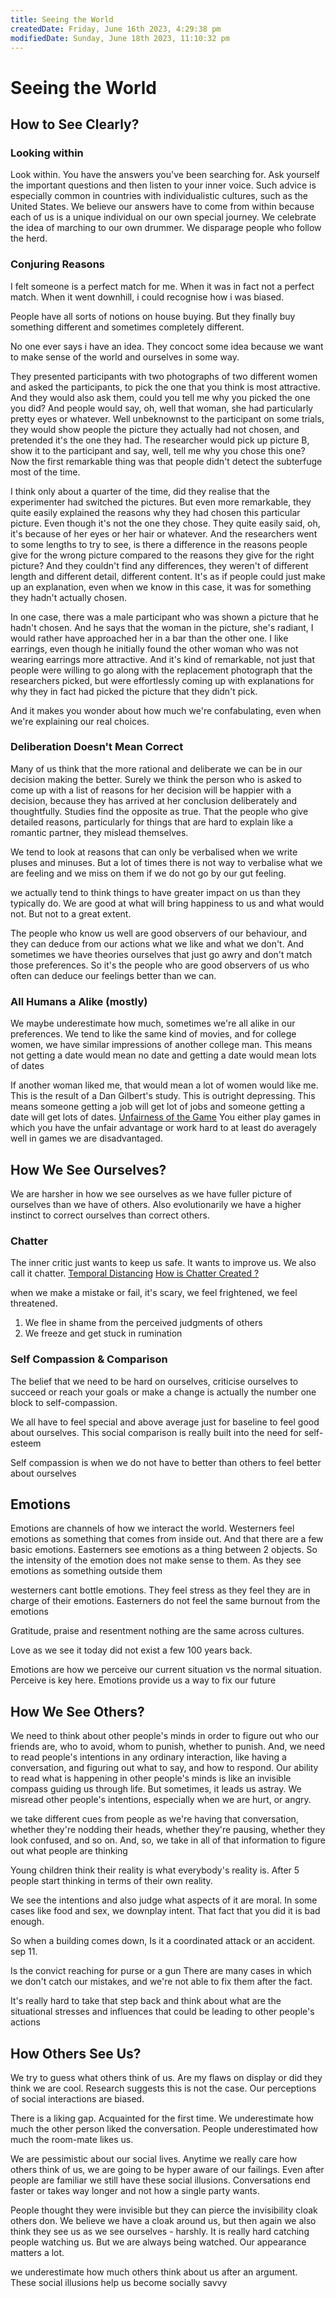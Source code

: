 ```yaml
---
title: Seeing the World
createdDate: Friday, June 16th 2023, 4:29:38 pm
modifiedDate: Sunday, June 18th 2023, 11:10:32 pm
---
```


# Seeing the World

## How to See Clearly?

### Looking within

Look within. You have the answers you've been searching for. Ask yourself the important questions and then listen to your inner voice. Such advice is especially common in countries with individualistic cultures, such as the United States. We believe our answers have to come from within because each of us is a unique individual on our own special journey. We celebrate the idea of marching to our own drummer. We disparage people who follow the herd.

### Conjuring Reasons

I felt someone is a perfect match for me. When it was in fact not a perfect match. When it went downhill, i could recognise how i was biased.

People have all sorts of notions on house buying. But they finally buy something different and sometimes completely different.

No one ever says i have an idea. They concoct some idea because we want to make sense of the world and ourselves in some way.

They presented participants with two photographs of two different women and asked the participants, to pick the one that you think is most attractive. And they would also ask them, could you tell me why you picked the one you did? And people would say, oh, well that woman, she had particularly pretty eyes or whatever. Well unbeknownst to the participant on some trials, they would show people the picture they actually had not chosen, and pretended it's the one they had. The researcher would pick up picture B, show it to the participant and say, well, tell me why you chose this one? Now the first remarkable thing was that people didn't detect the subterfuge most of the time.

I think only about a quarter of the time, did they realise that the experimenter had switched the pictures. But even more remarkable, they quite easily explained the reasons why they had chosen this particular picture. Even though it's not the one they chose. They quite easily said, oh, it's because of her eyes or her hair or whatever. And the researchers went to some lengths to try to see, is there a difference in the reasons people give for the wrong picture compared to the reasons they give for the right picture? And they couldn't find any differences, they weren't of different length and different detail, different content. It's as if people could just make up an explanation, even when we know in this case, it was for something they hadn't actually chosen.

In one case, there was a male participant who was shown a picture that he hadn't chosen. And he says that the woman in the picture, she's radiant, I would rather have approached her in a bar than the other one. I like earrings, even though he initially found the other woman who was not wearing earrings more attractive. And it's kind of remarkable, not just that people were willing to go along with the replacement photograph that the researchers picked, but were effortlessly coming up with explanations for why they in fact had picked the picture that they didn't pick.

And it makes you wonder about how much we're confabulating, even when we're explaining our real choices.

### Deliberation Doesn't Mean Correct

Many of us think that the more rational and deliberate we can be in our decision making the better. Surely we think the person who is asked to come up with a list of reasons for her decision will be happier with a decision, because they has arrived at her conclusion deliberately and thoughtfully. Studies find the opposite as true. That the people who give detailed reasons, particularly for things that are hard to explain like a romantic partner, they mislead themselves.

We tend to look at reasons that can only be verbalised when we write pluses and minuses. But a lot of times there is not way to verbalise what we are feeling and we miss on them if we do not go by our gut feeling.

we actually tend to think things to have greater impact on us than they typically do. We are good at what will bring happiness to us and what would not. But not to a great extent.

The people who know us well are good observers of our behaviour, and they can deduce from our actions what we like and what we don't. And sometimes we have theories ourselves that just go awry and don't match those preferences. So it's the people who are good observers of us who often can deduce our feelings better than we can.

### All Humans a Alike (mostly)

We maybe underestimate how much, sometimes we're all alike in our preferences. We tend to like the same kind of movies, and for college women, we have similar impressions of another college man. This means not getting a date would mean no date and getting a date would mean lots of dates

If another woman liked me, that would mean a lot of women would like me. This is the result of a Dan Gilbert's study. This is outright depressing.
This means someone getting a job will get lot of jobs and someone getting a date will get lots of dates. [Unfairness of the Game](Living/Winning-the-game-of-life.md#Unfairness%20of%20the%20Game)
You either play games in which you have the unfair advantage or work hard to at least do averagely well in games we are disadvantaged.

## How We See Ourselves?

We are harsher in how we see ourselves as we have fuller picture of ourselves than we have of others. Also evolutionarily we have a higher instinct to correct ourselves than correct others.

### Chatter

The inner critic just wants to keep us safe. It wants to improve us. We also call it chatter.
[Temporal Distancing](Mental-Wellness/Chatter.md#Temporal%20Distancing)
[How is Chatter Created ?](Mental-Wellness/Chatter.md#How%20is%20Chatter%20Created%20?)

when we make a mistake or fail, it's scary, we feel frightened, we feel threatened.

1. We flee in shame from the perceived judgments of others
2. We freeze and get stuck in rumination

### Self Compassion & Comparison

The belief that we need to be hard on ourselves, criticise ourselves to succeed or reach your goals or make a change is actually the number one block to self-compassion.

We all have to feel special and above average just for baseline to feel good about ourselves. This social comparison is really built into the need for self-esteem

Self compassion is when we do not have to better than others to feel better about ourselves

## Emotions

Emotions are channels of how we interact the world. Westerners feel emotions as something that comes from inside out. And that there are a few basic emotions. Easterners see emotions as a thing between 2 objects. So the intensity of the emotion does not make sense to them. As they see emotions as something outside them

westerners cant bottle emotions. They feel stress as they feel they are in charge of their emotions. Easterners do not feel the same burnout from the emotions

Gratitude, praise and resentment nothing are the same across cultures.

Love as we see it today did not exist a few 100 years back.

Emotions are how we perceive our current situation vs the normal situation. Perceive is key here. Emotions provide us a way to fix our future

## How We See Others?

We need to think about other people's minds in order to figure out who our friends are, who to avoid, whom to punish, whether to punish. And, we need to read people's intentions in any ordinary interaction, like having a conversation, and figuring out what to say, and how to respond. Our ability to read what is happening in other people's minds is like an invisible compass guiding us through life. But sometimes, it leads us astray. We misread other people's intentions, especially when we are hurt, or angry.

we take different cues from people as we're having that conversation, whether they're nodding their heads, whether they're pausing, whether they look confused, and so on. And, so, we take in all of that information to figure out what people are thinking

Young children think their reality is what everybody's reality is. After 5 people start thinking in terms of their own reality.

We see the intentions and also judge what aspects of it are moral. In some cases like food and sex, we downplay intent. That fact that you did it is bad enough.

So when a building comes down, Is it a coordinated attack or an accident. sep 11.

Is the convict reaching for purse or a gun There are many cases in which we don't catch our mistakes, and we're not able to fix them after the fact.

It's really hard to take that step back and think about what are the situational stresses and influences that could be leading to other people's actions

## How Others See Us?

We try to guess what others think of us. Are my flaws on display or did they think we are cool. Research suggests this is not the case. Our perceptions of social interactions are biased.

There is a liking gap. Acquainted for the first time. We underestimate how much the other person liked the conversation. People underestimated how much the room-mate likes us.

We are pessimistic about our social lives. Anytime we really care how others think of us, we are going to be hyper aware of our failings. Even after people are familiar we still have these social illusions. Conversations end faster or takes way longer and not how a single party wants.

People thought they were invisible but they can pierce the invisibility cloak others don. We believe we have a cloak around us, but then again we also think they see us as we see ourselves - harshly. It is really hard catching people watching us. But we are always being watched. Our appearance matters a lot.

we underestimate how much others think about us after an argument. These social illusions help us become socially savvy
